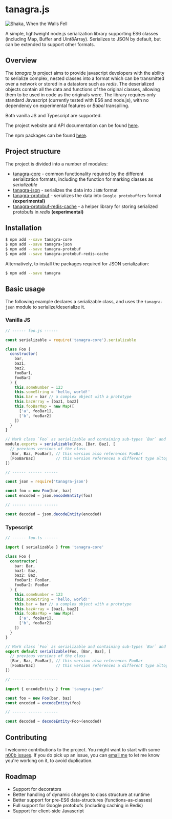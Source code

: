 # tanagra.js

![Shaka, When the Walls Fell](https://i.imgur.com/ejkP6Rvm.jpg)

A simple, lightweight node.js serialization library supporting ES6 classes
(including Map, Buffer and Uint8Array). Serializes to JSON by default,
but can be extended to support other formats.

## Overview

The _tanagra.js_ project aims to provide javascript developers with the ability to serialize complex,
nested classes into a format which can be transmitted over a network or stored in a
datastore such as _redis_. The deserialized objects contain all the data and functions of
the original classes, allowing them to be used in code as the originals were. The library requires
only standard Javascript (currently tested with ES6 and node.js), with no dependency on experimental
features or _Babel_ transpiling.

Both vanilla JS and Typescript are supported.

The project website and API documentation can be found [here](http://tanagrajs.net).

The npm packages can be found [here](https://www.npmjs.com/package/tanagra).

## Project structure

The project is divided into a number of modules:

- [tanagra-core](https://www.npmjs.com/package/tanagra-core) - common functionality required by the different
  serialization formats, including the function for marking classes as _serializable_
- [tanagra-json](https://www.npmjs.com/package/tanagra-json) - serializes the data into `JSON` format
- [tanagra-protobuf](https://www.npmjs.com/package/tanagra-protobuf) - serializes the data into `Google protobuffers`
  format **(experimental)**
- [tanagra-protobuf-redis-cache](https://www.npmjs.com/package/tanagra-protobuf-redis-cache) - a helper library
  for storing serialized protobufs in _redis_ **(experimental)**

## Installation

```bash
$ npm add --save tanagra-core
$ npm add --save tanagra-json
$ npm add --save tanagra-protobuf
$ npm add --save tanagra-protobuf-redis-cache
```

Alternatively, to install the packages required for JSON serialization:

```bash
$ npm add --save tanagra
```

## Basic usage

The following example declares a serializable class, and uses the `tanagra-json` module
to serialize/deserialize it.

### Vanilla JS

```javascript
// ------ foo.js ------

const serializable = require('tanagra-core').serializable

class Foo {
  constructor(
    bar,
    baz1,
    baz2,
    fooBar1,
    fooBar2
  ) {
    this.someNumber = 123
    this.someString = 'hello, world!'
    this.bar = bar // a complex object with a prototype
    this.bazArray = [baz1, baz2]
    this.fooBarMap = new Map([
      ['a', fooBar1],
      ['b', fooBar2]
    ])
  }
}

// Mark class `Foo` as serializable and containing sub-types `Bar` and `Baz`
module.exports = serializable(Foo, [Bar, Baz], [
  // previous versions of the class
  [Bar, Baz, FooBar], // this version also references FooBar
  [FooBarBaz]         // this version references a different type altogether, FooBarBaz
])

// ------ ------ ------

const json = require('tanagra-json')

const foo = new Foo(bar, baz)
const encoded = json.encodeEntity(foo)

// ------ ------ ------

const decoded = json.decodeEntity(encoded)
```

### Typescript

```typescript
// ------ foo.ts ------

import { serializable } from 'tanagra-core'

class Foo {
  constructor(
    bar: Bar,
    baz1: Baz,
    baz2: Baz,
    fooBar1: FooBar,
    fooBar2: FooBar
  ) {
    this.someNumber = 123
    this.someString = 'hello, world!'
    this.bar = bar // a complex object with a prototype
    this.bazArray = [baz1, baz2]
    this.fooBarMap = new Map([
      ['a', fooBar1],
      ['b', fooBar2]
    ])
  }
}

// Mark class `Foo` as serializable and containing sub-types `Bar` and `Baz`
export default serializable(Foo, [Bar, Baz], [
  // previous versions of the class
  [Bar, Baz, FooBar], // this version also references FooBar
  [FooBarBaz]         // this version references a different type altogether, FooBarBaz
])

// ------ ------ ------

import { encodeEntity } from 'tanagra-json'

const foo = new Foo(bar, baz)
const encoded = encodeEntity(foo)

// ------ ------ ------

const decoded = decodeEntity<Foo>(encoded)
```

## Contributing

I welcome contributions to the project. You might want to start with some
[n00b issues](https://github.com/lukedawilson/tanagra/labels/good%20first%20issue).
If you do pick up an issue, you can [email me](mailto:luke.d.a.wilson@gmail.com) to let me know you're working on it,
to avoid duplication.

## Roadmap

- Support for decorators
- Better handling of dynamic changes to class structure at runtime
- Better support for pre-ES6 data-structures (functions-as-classes)
- Full support for Google protobufs (including caching in Redis)
- Support for client-side Javascript
